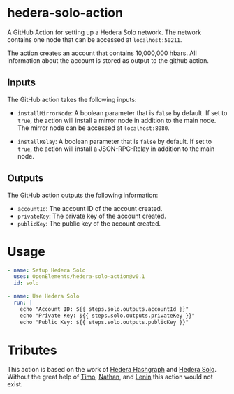 # hedera-solo-action

A GitHub Action for setting up a Hedera Solo network.
The network contains one node that can be accessed at `localhost:50211`.

The action creates an account that contains 10,000,000 hbars.
All information about the account is stored as output to the github action.

## Inputs

The GitHub action takes the following inputs:

- `installMirrorNode`: A boolean parameter that is `false` by default.
  If set to `true`, the action will install a mirror node in addition to the main node.
  The mirror node can be accessed at `localhost:8080`.

- `installRelay`: A boolean parameter that is `false` by default.
  If set to `true`, the action will install a JSON-RPC-Relay in addition to the main node.

## Outputs

The GitHub action outputs the following information:

- `accountId`: The account ID of the account created.
- `privateKey`: The private key of the account created.
- `publicKey`: The public key of the account created.

# Usage

```yaml
- name: Setup Hedera Solo
  uses: OpenElements/hedera-solo-action@v0.1
  id: solo
  
- name: Use Hedera Solo
  run: |
    echo "Account ID: ${{ steps.solo.outputs.accountId }}"
    echo "Private Key: ${{ steps.solo.outputs.privateKey }}"
    echo "Public Key: ${{ steps.solo.outputs.publicKey }}"
```
# Tributes

This action is based on the work of [Hedera Hashgraph](https://github.com/hashgraph/hedera-services) and [Hedera Solo](https://github.com/hashgraph/solo).
Without the great help of [Timo](https://github.com/timo0), [Nathan](https://github.com/nathanklick), and [Lenin](https://github.com/leninmehedy) this action would not exist.